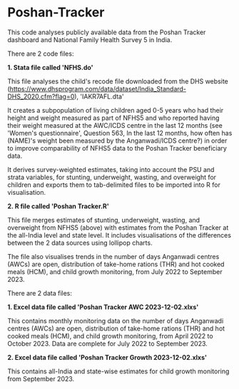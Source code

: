 # Poshan-Tracker
This code analyses publicly available data from the Poshan Tracker dashboard and National Family Health Survey 5 in India.

There are 2 code files:

**1.	Stata file called 'NFHS.do'**

This file analyses the child's recode file downloaded from the DHS website (https://www.dhsprogram.com/data/dataset/India_Standard-DHS_2020.cfm?flag=0), 'IAKR7AFL.dta'
   
It creates a subpopulation of living children aged 0-5 years who had their height and weight measured as part of NFHS5 and who reported having their weight measured at the AWC/ICDS centre in the last 12 months (see 'Women's questionnaire', Question 563, In the last 12 months, how often has (NAME)'s weight been measured by the Anganwadi/ICDS centre?) in order to improve comparability of NFHS5 data to the Poshan Tracker beneficiary data.
   
It derives survey-weighted estimates, taking into account the PSU and strata variables, for stunting, underweight, wasting, and overweight for children and exports them to tab-delimited files to be imported into R for visualisation.

**2.	R file called 'Poshan Tracker.R'**
   
This file merges estimates of stunting, underweight, wasting, and overweight from NFHS5 (above) with estimates from the Poshan Tracker at the all-India level and state level. It includes visualisations of the differences between the 2 data sources using lollipop charts.
   
The file also visualises trends in the number of days Anganwadi centres (AWCs) are open, distribution of take-home rations (THR) and hot cooked meals (HCM), and child growth monitoring, from July 2022 to September 2023.


There are 2 data files:

**1. Excel data file called 'Poshan Tracker AWC 2023-12-02.xlxs'**

This contains monthly monitoring data on the number of days Anganwadi centres (AWCs) are open, distribution of take-home rations (THR) and hot cooked meals (HCM), and child growth monitoring, from April 2022 to October 2023. Data are complete for July 2022 to September 2023.
   
**2. Excel data file called 'Poshan Tracker Growth 2023-12-02.xlxs'**

This contains all-India and state-wise estimates for child growth monitoring from September 2023.
